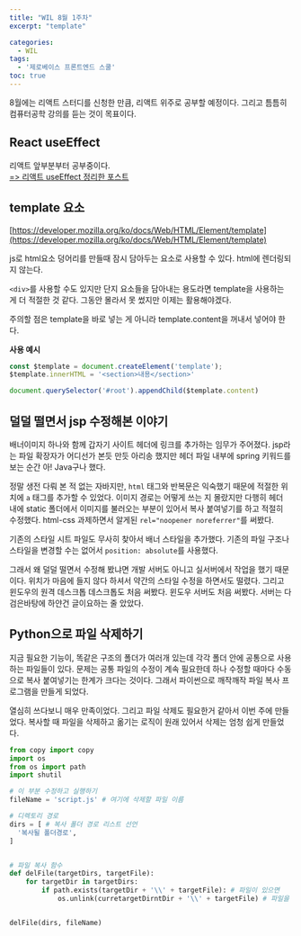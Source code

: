 ```yaml
---
title: "WIL 8월 1주차"
excerpt: "template"

categories:
  - WIL
tags:
  - '제로베이스 프론트엔드 스쿨'
toc: true
---
```


8월에는 리액트 스터디를 신청한 만큼, 리액트 위주로 공부할 예정이다. 그리고 틈틈히 컴퓨터공학 강의를 듣는 것이 목표이다. 

## React useEffect 
리액트 앞부분부터 공부중이다.  
[=> 리액트 useEffect 정리한 포스트](/react/react-useEffect/) 


## template 요소

[https://developer.mozilla.org/ko/docs/Web/HTML/Element/template](https://developer.mozilla.org/ko/docs/Web/HTML/Element/template)

js로 html요소 덩어리를 만들때 잠시 담아두는 요소로 사용할 수 있다. html에 렌더링되지 않는다.

`<div>`를 사용할 수도 있지만 단지 요소들을 담아내는 용도라면 template을 사용하는 게 더 적절한 것 같다. 그동안 몰라서 못 썼지만 이제는 활용해야겠다. 

주의할 점은 template을 바로 넣는 게 아니라 template.content을 꺼내서 넣어야 한다.

**사용 예시**
```javascript
const $template = document.createElement('template');
$template.innerHTML = '<section>내용</section>'

document.querySelector('#root').appendChild($template.content) 
```

## 덜덜 떨면서 jsp 수정해본 이야기 

배너이미지 하나와 함께 갑자기 사이트 헤더에 링크를 추가하는 임무가 주어졌다. jsp라는 파일 확장자가 어디선가 본듯 만듯 아리송 했지만 헤더 파일 내부에  spring 키워드를 보는 순간 아! Java구나 했다.  

정말 생전 다뤄 본 적 없는 자바지만, `html` 태그와 반복문은 익숙했기 때문에 적절한 위치에 `a` 태그를 추가할 수 있었다. 이미지 경로는 어떻게 쓰는 지 몰랐지만 다행히 헤더 내에 static 폴더에서 이미지를 불러오는 부분이 있어서 복사 붙여넣기를 하고 적절히 수정했다. html-css 과제하면서 알게된 `rel="noopener noreferrer"`를 써봤다. 

기존의 스타일 시트 파일도 무사히 찾아서 배너 스타일을 추가했다. 기존의 파일 구조나 스타일을 변경할 수는 없어서 `position: absolute`를 사용했다. 

그래서 왜 덜덜 떨면서 수정해 봤냐면 개발 서버도 아니고 실서버에서 작업을 했기 때문이다. 위치가 마음에 들지 않다 하셔서 약간의 스타일 수정을 하면서도 떨렸다. 그리고 윈도우의 원격 데스크톱 데스크톱도 처음 써봤다. 윈도우 서버도 처음 써봤다. 서버는 다 검은바탕에 하얀건 글이요하는 줄 았았다. 

## Python으로 파일 삭제하기

지금 필요한 기능이, 똑같은 구조의 폴더가 여러개 있는데 각각 폴더 안에 공통으로 사용하는 파일들이 있다. 문제는 공통 파일의 수정이 계속 필요한데 하나 수정할 때마다 수동으로 복사 붙여넣기는 한계가 크다는 것이다. 그래서 파이썬으로 깨작깨작 파일 복사 프로그램을 만들게 되었다. 

열심히 쓰다보니 매우 만족이었다. 그리고 파일 삭제도 필요한거 같아서 이번 주에 만들었다. 복사할 때 파일을 삭제하고 옮기는 로직이 원래 있어서 삭제는 엄청 쉽게 만들었다. 

```python
from copy import copy
import os
from os import path
import shutil

# 이 부분 수정하고 실행하기
fileName = 'script.js' # 여기에 삭제할 파일 이름 

# 디렉토리 경로
dirs = [ # 복사 폴더 경로 리스트 선언
  '복사될 폴더경로',
]


# 파일 복사 함수
def delFile(targetDirs, targetFile):
    for targetDir in targetDirs:
        if path.exists(targetDir + '\\' + targetFile): # 파일이 있으면
            os.unlink(curretargetDirntDir + '\\' + targetFile) # 파일을 삭제


delFile(dirs, fileName)
```